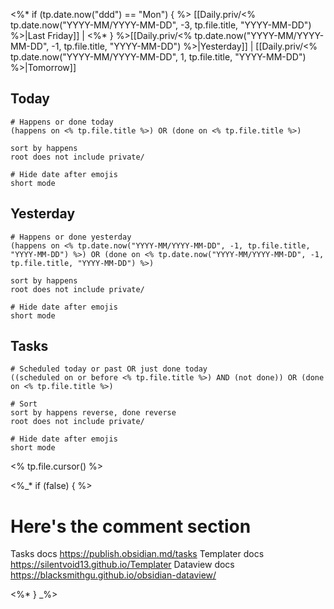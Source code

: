 <%* if (tp.date.now("ddd") == "Mon") { %>
[[Daily.priv/<% tp.date.now("YYYY-MM/YYYY-MM-DD", -3, tp.file.title, "YYYY-MM-DD") %>|Last Friday]] | <%* } %>[[Daily.priv/<% tp.date.now("YYYY-MM/YYYY-MM-DD", -1, tp.file.title, "YYYY-MM-DD") %>|Yesterday]] | [[Daily.priv/<% tp.date.now("YYYY-MM/YYYY-MM-DD", 1, tp.file.title, "YYYY-MM-DD") %>|Tomorrow]]

## Today
```<%* if (tp.file.title != "daily") { %>tasks<%* } %>
# Happens or done today
(happens on <% tp.file.title %>) OR (done on <% tp.file.title %>)

sort by happens
root does not include private/

# Hide date after emojis
short mode
```

## Yesterday

```<%* if (tp.file.title != "daily") { %>tasks<%* } %>
# Happens or done yesterday
(happens on <% tp.date.now("YYYY-MM/YYYY-MM-DD", -1, tp.file.title, "YYYY-MM-DD") %>) OR (done on <% tp.date.now("YYYY-MM/YYYY-MM-DD", -1, tp.file.title, "YYYY-MM-DD") %>)

sort by happens
root does not include private/

# Hide date after emojis
short mode
```

## Tasks
```<%* if (tp.file.title != "daily") { %>tasks<%* } %>
# Scheduled today or past OR just done today
((scheduled on or before <% tp.file.title %>) AND (not done)) OR (done on <% tp.file.title %>)

# Sort
sort by happens reverse, done reverse
root does not include private/

# Hide date after emojis
short mode
```

<% tp.file.cursor() %>

<%_* if (false) { %>
# Here's the comment section

Tasks docs https://publish.obsidian.md/tasks
Templater docs https://silentvoid13.github.io/Templater
Dataview docs https://blacksmithgu.github.io/obsidian-dataview/

<%* } _%>